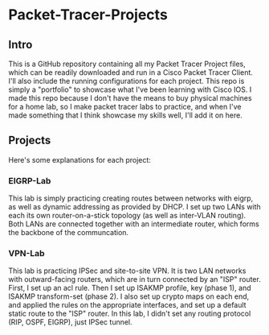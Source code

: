 # Packet-Tracer-Projects

## Intro

This is a GitHub repository containing all my Packet Tracer Project files, which can be readily downloaded and run in a Cisco Packet Tracer Client. I'll also include the running configurations for each project. This repo is simply a "portfolio" to showcase what I've been learning with Cisco IOS. I made this repo because I don't have the means to buy physical machines for a home lab, so I make packet tracer labs to practice, and when I've made something that I think showcase my skills well, I'll add it on here.

## Projects

Here's some explanations for each project:

### EIGRP-Lab
This lab is simply practicing creating routes between networks with eigrp, as well as dynamic addressing as provided by DHCP. I set up two LANs with each its own router-on-a-stick topology (as well as inter-VLAN routing). Both LANs are connected together with an intermediate router, which forms the backbone of the communcation.

### VPN-Lab
This lab is practicing IPSec and site-to-site VPN. It is two LAN networks with outward-facing routers, which are in turn connected by an "ISP" router. First, I set up an acl rule. Then I set up ISAKMP profile, key (phase 1), and ISAKMP transform-set (phase 2). I also set up crypto maps on each end, and applied the rules on the appropriate interfaces, and set up a default static route to the "ISP" router. In this lab, I didn't set any routing protocol (RIP, OSPF, EIGRP), just IPSec tunnel.
